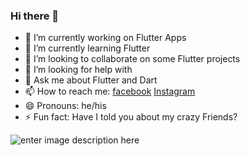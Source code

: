 ### Hi there 👋





- 🔭 I’m currently working on Flutter Apps
- 🌱 I’m currently learning Flutter 
- 👯 I’m looking to collaborate on some Flutter projects
- 🤔 I’m looking for help with 
- 💬 Ask me about Flutter and Dart
- 📫 How to reach me: [facebook](https://www.facebook.com/aniket.bandgar.3/)  [Instagram](https://www.instagram.com/___aniket__456/)
- 😄 Pronouns: he/his
- ⚡ Fun fact: Have I told you about my crazy Friends?

![enter image description here](https://github-readme-stats.vercel.app/api?username=aniketBandgar&&show_icons=true&title_color=ffffff&icon_color=bb2acf&text_color=daf7dc&bg_color=151515)
